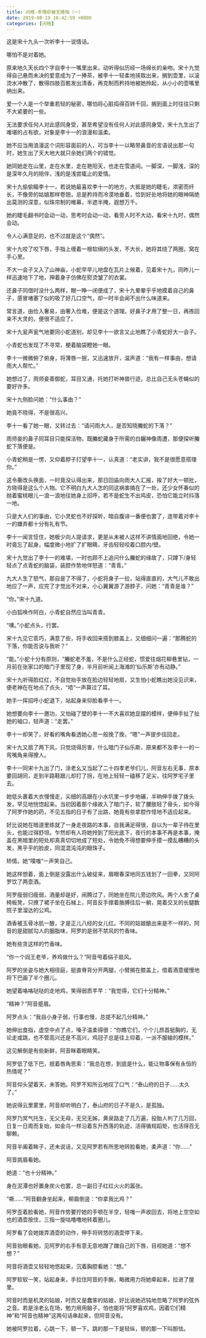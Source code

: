 ```yaml
---
title: 问棺-多情却被无情恼（一）
date: 2019-08-19 16:42:59 +0800
categories: [问棺]
---
```


这是宋十九头一次听李十一说情话。

哪怕不是对着她。

原来地久天长四个字自李十一嘴里出来，动听得似历经一场绵长的亲吻。宋十九觉得自己悬而未决的爱意成为了一捧茶，被李十一轻柔地挟取出来，搁到壶里，以滚烫水冲散了，散得四肢百骸发出清香，再克制而矜持地被她拎起，从小小的壶嘴里纳出来。

爱一个人是一个举重若轻的秘密，哪怕将心脏捣得百转千回，搁到面上时往往只剩不大紧要的一些。

无法要求任何人对此感同身受，甚至希望没有任何人对此感同身受，宋十九生出了难堪的占有欲，对象是李十一的浪漫和温柔。

她不应当用浪漫这个词形容面前的人，可当李十一以略带鼻音的言语说出那一句时，她生出了天大地大就只余她们两个的错觉。

她同她走在山里，走在水里，走在艳阳天，也走在雪道间。一脚深，一脚浅，深的是深年久月的陪伴，浅的是浅尝辄止的爱情。

宋十九偷偷瞄李十一，若说她最喜欢李十一的地方，大抵是她的睫毛，浓密而纤长，不像旁的姑娘那样卷翘，总是矜持而冷漠地垂着，恰到好处地将她的眼神隔绝出莫测的深意，似珠帘制的帷幕，半遮半掩，遐想万千。

她的睫毛翻书时会动一动，思考时会动一动，看旁人时不大动，看宋十九时，偶然会动。

令人心满意足的，也不过就是这个“偶然”。

宋十九咬了咬下唇，手指上缠着一根软绵的头发，不大长，她将其绕了两圈，窝在手心里。

不大一会子又入了山神庙，小蛇早早儿地盘在瓦片上候着，见着宋十九，同昨儿一样迅速地下了地，抻着身子仿佛在熨烫皱了的衣裳。

还鼻子同借时没什么两样，眼一睁一闭便成了，宋十九晕晕乎乎地摸着自己的鼻子，感冒堵塞了似的吸了好几口空气，却一时半会闻不出什么味道来。

常言道，由俭入奢易，由奢入俭难，便是这个道理。好鼻子才用了整一日，再拣回来不大灵的，便很不适应了。

宋十九瓮声瓮气地要同小蛇道别，却见李十一欲言又止地瞧了小青蛇好大一会子。

小青蛇也发现了不寻常，梗着脑袋瞪她一眼。

李十一微微俯了俯身，将薄唇一抿，又迅速放开，温声道：“我有一样事由，想请雨大人帮忙。”

她想过了，雨师妾善御蛇，耳目又通，托她打听神兽行迹，总比自己无头苍蝇似的要好许多。

宋十九侧脸问她：“什么事由？”

她竟不晓得，不是很高兴。

李十一看了她一眼，又转过去：“请问雨大人，是否知晓螣蛇的下落？”

雨师妾的鼻子同耳目只能探活物，既螣蛇藏身于所需的白矖神像周遭，那便探听螣蛇下落便是。

小青蛇稍是一愣，又仰着脖子打望李十一，认真道：“老实讲，我不是很愿意搭理你。”

这令蘅改头换面，一时竟没认得出来，那日回庙向雨大人汇报，挨了好大一顿批，方晓得是这么个人物。它不明白九大人怎的同这祸害搞在了一处，还少女怀春似的抛着蜜桃眼儿一浪一浪地往她身上招呼，若不是蛇生不出鸡皮，恐怕它能立时抖落一地。

只是大人们的事由，它小灵蛇也不好探听，暗自腹诽一番便也罢了，连带着对李十一的嫌弃都十分有礼有节。

李十一闻言怔住，她极少向人提请求，更是从未被人这样不讲情面地回绝，令她一时竟忘了起身，幅度微小地扩了扩眼睛，牙齿轻轻咬着口腔内/壁。

宋十九觉出了李十一的难堪，一时也顾不上追问什么螣蛇的缘故了，只蹲下/身轻轻点了点青蛇的脑袋，装腔作势地佯怒道：“青青。”

九大人生了怒气，那自是了不得了，小蛇将身子一拉，站得直直的，大气儿不敢出地应了一声，应完了才觉出不对来，小心翼翼游了游脖子，问她：“青青是谁？”

“你。”宋十九道。

小白狐唤作阿白，小青蛇自然应当叫青青。

“噢。”小蛇点头，行罢。

宋十九见它乖巧，满意了些，将手收回来搭到膝盖上，又细细问一遍：“那腾蛇的下落，你能否说与我听？”

“能。”小蛇十分有原则，“螣蛇老不羞，不是什么正经蛇，惯爱往烟花柳巷里钻，一月前在张家口的暗门子里现了身，半月前听闻上海滩的‘仙乐斯’亦有动静。”

宋十九听得脸红红，不自觉抬手放在脸边轻轻地扇，又生怕小蛇瞧出她没见识来，便老神在在地点了点头，“唔”一声算过了耳。

她手一挥招呼小蛇退下，站起身来仰脸看李十一。

她想要向李十一邀功，又怕碰了壁的李十一不大喜欢她显摆的模样，便伸手扯了扯她的袖口，轻声道：“走罢。”

李十一却笑了，好看的嘴角看透她心思一般挽了挽，“嗯”一声提步往回走。

宋十九又扇了两下风，只觉烧得厉害，什么暗门子仙乐斯，原来都不及李十一的一弯嘴角来得撩人。

李十一同宋十九出了门，涂老幺又当起了二十四孝老爷们儿，阿音左右无事，原本要回胡同，走到半路鞋跟儿却打了拐，在地上轻轻一磕移了足尖，往阿罗宅子里去。

她低头裹着大衣慢慢走，尖细的高跟在小水坑里一步步地碾，半晌伸手拨了拨头发，罕见地恍惚起来。当初因着那个缘故入了暗门子，软了腰肢轻了骨头，如今得了阿罗作她的药，不见五指的日子有了出路，她竟有些拿腔作怪地不适应起来。

好比说她在暗道里练就了一身走夜路的本事，自我满足得很，自以为一辈子待在里头，也能过得舒坦。乍然却有人将她拎到了阳光底下，夜行的本事不再是本事，掩盖在黑暗里的短处却真真切切地成了短处，令她免不得想要伸手摸一摸乱糟糟的头发，黑乎乎的脸皮，同混混沌沌的眼珠子。

矫情。她“噗嗤”一声笑自己。

她这样想着，面上倒是没露出什么破绽来，眉眼春深地同五钱划了一回拳，又同阿罗饮了两壶酒。

阿罗瘦弱归瘦弱，酒量却是好，闹腾过了，同她坐在院儿旁边吹风。两个人舍了桌椅板凳，只撩了裙子坐在石梯上，阿音反手撑着胳膊往后一躺，晃着交叉的长腿数院子里溜达的公鸡。

酒香被玉骨冰肌一酿，才是正儿八经的女儿红。不同的姑娘酿出来是不一样的，阿音的是甜腻勾人的胭脂味，阿罗的是弱不禁风的竹香味。

她有些贪这样的竹香味。

“你一个阎王老爷，养鸡做什么？”阿音甩着绢子扇风。

阿罗的坐姿与她大相径庭，挺直脊背分开两腿，小臂搁在膝盖上，借着酒意缓慢地将下巴画了半个圈儿。

她望着咯咯哒哒的走地鸡，笑得弱质芊芊：“我觉得，它们十分精神。”

“精神？”阿音蹙眉。

阿罗点头：“我自小身子弱，行事也慢，总提不起几分精神。”

她伸出食指，虚空中点了点，嗓子温柔得很：“你瞧它们，个个儿昂首挺胸的，无论走或跳，也不管高兴还是不高兴，鸡冠子总是往上仰着，一派不服输的模样。”

这见解倒是有些新鲜，阿音眯着眼睛笑。

阿罗低了低下巴，抿着唇角思索：“我总在想，到底是什么，能让物事保有永恒的热情呢？”

阿音仰头望着天，未答她。阿罗不知所云地叹了口气：“泰山府的日子……太久了。”

她说得云里雾里，阿音却听明白了，泰山府的日子不是久，是孤独。

阿罗乃冥气托生，无父无母，无兄无姊，黄泉路走了几万遍，投胎人判了几万回，日复一日周而复始，如金乌一样沿着东升西落的轨迹，活得循规蹈矩，也活得百无聊赖。

阿音半阖着眸子，还未说话，又见阿罗若有所思地转脸看她，柔声道：“你……”

阿音挑眉看她。

她道：“也十分精神。”

身在泥潭也好置身炭火也罢，总一副日子红红火火的嚣张。

“嘶……”阿音翻身坐起来，柳眉倒竖：“你拿我比鸡？”

阿罗歪着脸看她，阿音作势要拧她的手顿在半空，轻嗤一声收回去，将地上空空如也的酒壶按住，三指一旋咕噜噜地转着圈儿。

阿罗看了会她拨弄酒壶的动作，伸手将转悠的酒壶停下来。

阿音抬眼看她，见阿罗的右手有意无意地蹭了蹭自己的下唇，目视她道：“想不想？”

阿音将酒壶又轻轻地悠起来，沉着胸腔看她：“想。”

阿罗软软一笑，站起身来，手拉住阿音的手腕，略微用力将她牵起来，拉进了屋里。

阿音时而是机灵的姑娘，时而又是蠢笨的姑娘，好比说她迟钝地忽略了阿罗的弦外之音。若是涂老幺在场，勉力用用脑子，怕也能将“阿罗喜欢鸡，因着它们精神”和“阿音也精神”这两句话串起来，但阿音没有。

她被阿罗拉着，心跳一下，顿一下。跳的那一下是轻纵，顿的那一下叫胆怯。

